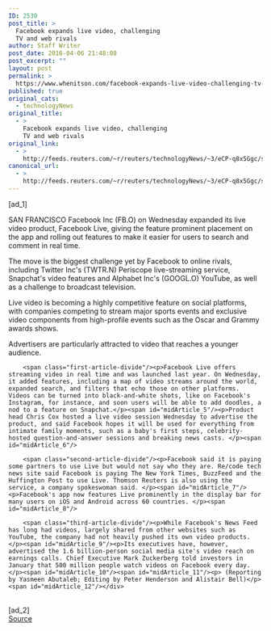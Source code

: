 ```yaml
---
ID: 2530
post_title: >
  Facebook expands live video, challenging
  TV and web rivals
author: Staff Writer
post_date: 2016-04-06 21:48:08
post_excerpt: ""
layout: post
permalink: >
  https://www.whenitson.com/facebook-expands-live-video-challenging-tv-and-web-rivals/
published: true
original_cats:
  - technologyNews
original_title:
  - >
    Facebook expands live video, challenging
    TV and web rivals
original_link:
  - >
    http://feeds.reuters.com/~r/reuters/technologyNews/~3/eCP-q8x5Ggc/story01.htm
canonical_url:
  - >
    http://feeds.reuters.com/~r/reuters/technologyNews/~3/eCP-q8x5Ggc/story01.htm
---
```

 [ad_1]
<br><div id="articleText">
<span id="midArticle_start"/>

<span id="midArticle_0"/><span class="focusParagraph" readability="6"><p><span class="articleLocation">SAN FRANCISCO</span> Facebook Inc (<span id="symbol_FB.O_0">FB.O</span>) on Wednesday expanded its live video product, Facebook Live, giving the feature prominent placement on the app and rolling out features to make it easier for users to search and comment in real time.</p></span><span id="midArticle_1"/><p>The move is the biggest challenge yet by Facebook to online rivals, including Twitter Inc's (<span id="symbol_TWTR.N_1">TWTR.N</span>) Periscope live-streaming service, Snapchat's video features and Alphabet Inc's (<span id="symbol_GOOGL.O_2">GOOGL.O</span>) YouTube, as well as a challenge to broadcast television.</p><span id="midArticle_2"/><p>Live video is becoming a highly competitive feature on social platforms, with companies competing to stream major sports events and exclusive video components from high-profile events such as the Oscar and Grammy awards shows.</p><span id="midArticle_3"/><p>Advertisers are particularly attracted to video that reaches a younger audience. </p><span id="midArticle_4"/>
        
        <span class="first-article-divide"/><p>Facebook Live offers streaming video in real time and was launched last year. On Wednesday, it added features, including a map of video streams around the world, expanded search, and filters that echo those on other platforms. Videos can be turned into black-and-white shots, like on Facebook's Instagram, for instance, and soon users will be able to add doodles, a nod to a feature on Snapchat.</p><span id="midArticle_5"/><p>Product head Chris Cox hosted a live video session Wednesday to advertise the product, and said Facebook hopes it will be used for everything from intimate family moments, such as a baby's first steps, celebrity-hosted question-and-answer sessions and breaking news casts. </p><span id="midArticle_6"/>
        
        <span class="second-article-divide"/><p>Facebook said it is paying some partners to use Live but would not say who they are. Re/code tech news site said Facebook is paying The New York Times, BuzzFeed and the Huffington Post to use Live. Thomson Reuters is also using the service, a company spokeswoman said. </p><span id="midArticle_7"/><p>Facebook's app now features Live prominently in the display bar for many users on iOS and Android across 60 countries. </p><span id="midArticle_8"/>
        
        <span class="third-article-divide"/><p>While Facebook's News Feed has long had videos, largely shared from other websites such as YouTube, the company had not heavily pushed its own video products. </p><span id="midArticle_9"/><p>Its executives have, however, advertised the 1.6 billion-person social media site's video reach on earnings calls. Chief Executive Mark Zuckerberg told investors in January that 500 million people watch videos on Facebook every day.</p><span id="midArticle_10"/><span id="midArticle_11"/><p> (Reporting by Yasmeen Abutaleb; Editing by Peter Henderson and Alistair Bell)</p><span id="midArticle_12"/></div>
<br>[ad_2]
<br><a href="http://feeds.reuters.com/~r/reuters/technologyNews/~3/eCP-q8x5Ggc/story01.htm">Source </a>